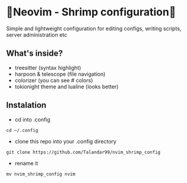 # 🦐Neovim - Shrimp configuration🦐
Simple and lightweight configuration for editing configs, writing scripts, server administration etc

## What's inside?
- treesitter (syntax highlight)
- harpoon & telescope (file navigation)
- colorizer (you can see # colors)
- tokionight theme and lualine (looks better)

## Instalation
- cd into .config
```
cd ~/.config
```
- clone this repo into your .config directory
```
git clone https://github.com/Talandar99/nvim_shrimp_config
```
- rename it 
```
mv nvim_shrimp_config nvim
```
